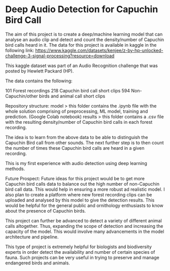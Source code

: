 # Deep Audio Detection for Capuchin Bird Call

The aim of this project is to create a deep/machine learning model that can analyse an audio clip and detect and count the density/number of Capuchin bird calls heard in it. The data for this project is available in kaggle in the following link: https://www.kaggle.com/datasets/kenjee/z-by-hp-unlocked-challenge-3-signal-processing?resource=download

This kaggle dataset was part of an Audio Recognition challenge that was posted by Hewlett Packard (HP).

The data contains the following:

101 Forest recordings
218 Capuchin bird call short clips
594 Non-Capuchin/other birds and animal call short clips

Repository structure:
model > this folder contains the .ipynb file with the whole solution comprising of preprocessing, ML model, training and prediction. (Google Colab notebook)
results > this folder contains a .csv file with the resulting density/number of Capuchin bird calls in each forest recording.


The idea is to learn from the above data to be able to distinguish the Capuchin Bird call from other sounds. The next further step is to then count the number of times these Capuchin bird calls are heard in a given recording.

This is my first experience with audio detection using deep learning methods. 

Future Prospect:
Future ideas for this project would be to get more Capuchin bird calls data to balance out the high number of non-Capuchin bird call data. This would help in ensuring a more robust ad realistic model. I also plan to create a platform where new forest recording clips can be uploaded and analysed by this model to give the detection results. This would be helpful for the general public and ornithology enthusiasts to know about the presence of Capuchin birds.

This project can further be advanced to detect a variety of different animal calls altogether. Thus, expanding the scope of detection and increasing the capacity of the model. This would involve many advancements in the model architecture and pipeline.

This type of project is extremely helpful for biologists and biodiversity experts in order detect the availability and number of certain species of fauna. Such projects can be very useful in trying to preserve and manage endangered birds and animals.
